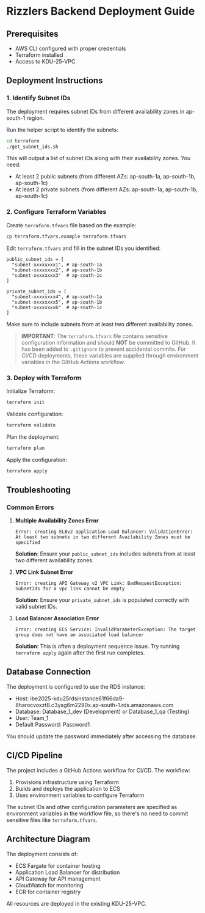 # Rizzlers Backend Deployment Guide

## Prerequisites
- AWS CLI configured with proper credentials
- Terraform installed
- Access to KDU-25-VPC

## Deployment Instructions

### 1. Identify Subnet IDs
The deployment requires subnet IDs from different availability zones in ap-south-1 region.

Run the helper script to identify the subnets:
```bash
cd terraform
./get_subnet_ids.sh
```

This will output a list of subnet IDs along with their availability zones. You need:
- At least 2 public subnets (from different AZs: ap-south-1a, ap-south-1b, ap-south-1c)
- At least 2 private subnets (from different AZs: ap-south-1a, ap-south-1b, ap-south-1c)

### 2. Configure Terraform Variables

Create `terraform.tfvars` file based on the example:
```bash
cp terraform.tfvars.example terraform.tfvars
```

Edit `terraform.tfvars` and fill in the subnet IDs you identified:
```
public_subnet_ids = [
  "subnet-xxxxxxxx1", # ap-south-1a
  "subnet-xxxxxxxx2", # ap-south-1b
  "subnet-xxxxxxxx3"  # ap-south-1c
]

private_subnet_ids = [
  "subnet-xxxxxxxx4", # ap-south-1a
  "subnet-xxxxxxxx5", # ap-south-1b
  "subnet-xxxxxxxx6"  # ap-south-1c
]
```

Make sure to include subnets from at least two different availability zones.

> **IMPORTANT**: The `terraform.tfvars` file contains sensitive configuration information and should **NOT** be committed to GitHub. It has been added to `.gitignore` to prevent accidental commits. For CI/CD deployments, these variables are supplied through environment variables in the GitHub Actions workflow.

### 3. Deploy with Terraform

Initialize Terraform:
```bash
terraform init
```

Validate configuration:
```bash
terraform validate
```

Plan the deployment:
```bash
terraform plan
```

Apply the configuration:
```bash
terraform apply
```

## Troubleshooting

### Common Errors

1. **Multiple Availability Zones Error**
   ```
   Error: creating ELBv2 application Load Balancer: ValidationError: At least two subnets in two different Availability Zones must be specified
   ```
   **Solution**: Ensure your `public_subnet_ids` includes subnets from at least two different availability zones.

2. **VPC Link Subnet Error**
   ```
   Error: creating API Gateway v2 VPC Link: BadRequestException: SubnetIds for a vpc link cannot be empty
   ```
   **Solution**: Ensure your `private_subnet_ids` is populated correctly with valid subnet IDs.

3. **Load Balancer Association Error**
   ```
   Error: creating ECS Service: InvalidParameterException: The target group does not have an associated load balancer
   ```
   **Solution**: This is often a deployment sequence issue. Try running `terraform apply` again after the first run completes.

## Database Connection

The deployment is configured to use the RDS instance:
- Host: ibe2025-kdu25rdsinstance61f66da9-8harocvoxzt8.c3ysg6m2290x.ap-south-1.rds.amazonaws.com
- Database: Database_1_dev (Development) or Database_1_qa (Testing)
- User: Team_1
- Default Password: Password1

You should update the password immediately after accessing the database.

## CI/CD Pipeline

The project includes a GitHub Actions workflow for CI/CD. The workflow:
1. Provisions infrastructure using Terraform
2. Builds and deploys the application to ECS
3. Uses environment variables to configure Terraform

The subnet IDs and other configuration parameters are specified as environment variables in the workflow file, so there's no need to commit sensitive files like `terraform.tfvars`.

## Architecture Diagram

The deployment consists of:
- ECS Fargate for container hosting
- Application Load Balancer for distribution
- API Gateway for API management
- CloudWatch for monitoring
- ECR for container registry

All resources are deployed in the existing KDU-25-VPC.